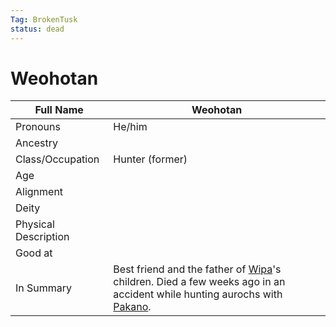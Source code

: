 ```yaml
---
Tag: BrokenTusk
status: dead
---
```

# Weohotan

| Full Name            | Weohotan        |
| -------------------- | --------------- |
| Pronouns             | He/him          |
| Ancestry             |                 |
| Class/Occupation     | Hunter (former) |
| Age                  |                 |
| Alignment            |                 |
| Deity                |                 |
| Physical Description |                 |
| Good at              |                 |
| In Summary           |Best friend and the father of [Wipa](questforthefrozenflame/docs/Backstory/NPCs/Broken-Tusk/Wipa.md)'s children. Died a few weeks ago in an accident while hunting aurochs with [Pakano](questforthefrozenflame/docs/Backstory/NPCs/Broken-Tusk/Pakano.md). |